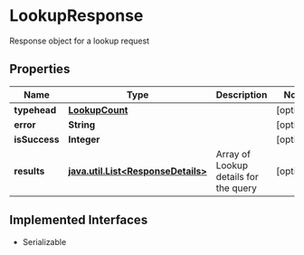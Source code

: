 

# LookupResponse

Response object for a lookup request

## Properties

Name | Type | Description | Notes
------------ | ------------- | ------------- | -------------
**typehead** | [**LookupCount**](LookupCount.md) |  |  [optional]
**error** | **String** |  |  [optional]
**isSuccess** | **Integer** |  |  [optional]
**results** | [**java.util.List&lt;ResponseDetails&gt;**](ResponseDetails.md) | Array of Lookup details for the query |  [optional]


## Implemented Interfaces

* Serializable


